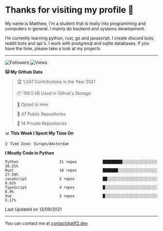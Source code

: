 # Thanks for visiting my profile 👋
My name is Matthew, I'm a student that is really into programming and computers in general. I mainly do backend and systems development.


I’m currently learning python, rust, go and javascript. I create discord bots, reddit bots and api's. I work with postgresql and sqlite databases. If you have the time, please take a look at my projects

---
![Followers](https://img.shields.io/github/followers/AltF02?style=social)
![Views](https://komarev.com/ghpvc/?username=DankDumpster&style=flat-square&color=green)
<!--START_SECTION:waka-->
**🐱 My Github Data** 

> 🏆 1,047 Contributions in the Year 2021
 > 
> 📦 156.0 kB Used in Github's Storage 
 > 
> 💼 Opted to Hire
 > 
> 📜 47 Public Repositories 
 > 
> 🔑 14 Private Repositories  
 > 
📊 **This Week I Spent My Time On** 

```text
⌚︎ Time Zone: Europe/Amsterdam

```

**I Mostly Code in Python** 

```text
Python                   21 repos            █████████░░░░░░░░░░░░░░░░   36.21% 
Rust                     16 repos            ███████░░░░░░░░░░░░░░░░░░   27.59% 
JavaScript               5 repos             ██░░░░░░░░░░░░░░░░░░░░░░░   8.62% 
TypeScript               4 repos             █░░░░░░░░░░░░░░░░░░░░░░░░   6.9% 
Vue                      3 repos             █░░░░░░░░░░░░░░░░░░░░░░░░   5.17%

```



 Last Updated on 13/09/2021
<!--END_SECTION:waka-->
-------

You can contact me at contact@altf2.dev

